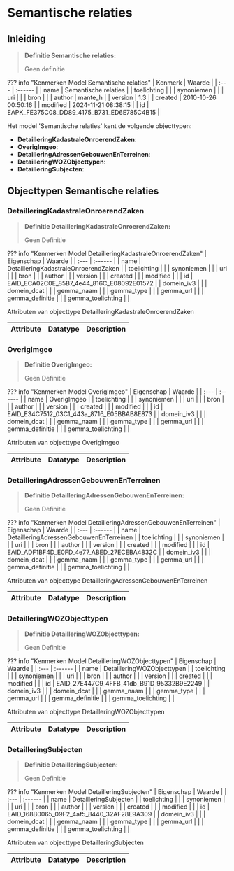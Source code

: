 # Semantische relaties
## Inleiding
> **Definitie Semantische relaties:** 
>
> Geen definitie

??? info "Kenmerken Model Semantische relaties"
    | Kenmerk | Waarde |
    | :--- | :------ |
    | name | Semantische relaties |
    | toelichting |  |
    | synoniemen |  |
    | uri |  |
    | bron |  |
    | author | mante_h |
    | version | 1.3 |
    | created | 2010-10-26 00:50:16 |
    | modified | 2024-11-21 08:38:15 |
    | id | EAPK_FE375C08_DD89_4175_B731_ED6E785C4B15 |
    

Het model 'Semantische relaties' kent de volgende objecttypen:

* **DetailleringKadastraleOnroerendZaken**: <Geen Definities>
* **OverigImgeo**: <Geen Definities>
* **DetailleringAdressenGebouwenEnTerreinen**: <Geen Definities>
* **DetailleringWOZObjecttypen**: <Geen Definities>
* **DetailleringSubjecten**: <Geen Definities>


## Objecttypen Semantische relaties


### DetailleringKadastraleOnroerendZaken
> **Definitie DetailleringKadastraleOnroerendZaken:** 
>
> Geen Definitie

??? info "Kenmerken Model DetailleringKadastraleOnroerendZaken"
    | Eigenschap | Waarde |
    | :--- | :------ |
    | name | DetailleringKadastraleOnroerendZaken |
    | toelichting |  |
    | synoniemen |  |
    | uri |  |
    | bron |  |
    | author |  |
    | version |  |
    | created |  |
    | modified |  |
    | id | EAID_ECA02C0E_85B7_4e44_816C_E08092E01572 |
    | domein_iv3 |  |
    | domein_dcat |  |
    | gemma_naam |  |
    | gemma_type |  |
    | gemma_url |  |
    | gemma_definitie |  |
    | gemma_toelichting |  |
    

Attributen van objecttype DetailleringKadastraleOnroerendZaken

| Attribute | Datatype | Description |
| :--- | :--- | :--- |



### OverigImgeo
> **Definitie OverigImgeo:** 
>
> Geen Definitie

??? info "Kenmerken Model OverigImgeo"
    | Eigenschap | Waarde |
    | :--- | :------ |
    | name | OverigImgeo |
    | toelichting |  |
    | synoniemen |  |
    | uri |  |
    | bron |  |
    | author |  |
    | version |  |
    | created |  |
    | modified |  |
    | id | EAID_E34C7512_03C1_443a_8716_E05BBAB8E873 |
    | domein_iv3 |  |
    | domein_dcat |  |
    | gemma_naam |  |
    | gemma_type |  |
    | gemma_url |  |
    | gemma_definitie |  |
    | gemma_toelichting |  |
    

Attributen van objecttype OverigImgeo

| Attribute | Datatype | Description |
| :--- | :--- | :--- |



### DetailleringAdressenGebouwenEnTerreinen
> **Definitie DetailleringAdressenGebouwenEnTerreinen:** 
>
> Geen Definitie

??? info "Kenmerken Model DetailleringAdressenGebouwenEnTerreinen"
    | Eigenschap | Waarde |
    | :--- | :------ |
    | name | DetailleringAdressenGebouwenEnTerreinen |
    | toelichting |  |
    | synoniemen |  |
    | uri |  |
    | bron |  |
    | author |  |
    | version |  |
    | created |  |
    | modified |  |
    | id | EAID_ADF1BF4D_E0FD_4e77_ABED_27ECEBA4832C |
    | domein_iv3 |  |
    | domein_dcat |  |
    | gemma_naam |  |
    | gemma_type |  |
    | gemma_url |  |
    | gemma_definitie |  |
    | gemma_toelichting |  |
    

Attributen van objecttype DetailleringAdressenGebouwenEnTerreinen

| Attribute | Datatype | Description |
| :--- | :--- | :--- |



### DetailleringWOZObjecttypen
> **Definitie DetailleringWOZObjecttypen:** 
>
> Geen Definitie

??? info "Kenmerken Model DetailleringWOZObjecttypen"
    | Eigenschap | Waarde |
    | :--- | :------ |
    | name | DetailleringWOZObjecttypen |
    | toelichting |  |
    | synoniemen |  |
    | uri |  |
    | bron |  |
    | author |  |
    | version |  |
    | created |  |
    | modified |  |
    | id | EAID_27E447C9_4FFB_41db_B91D_95332B9E2249 |
    | domein_iv3 |  |
    | domein_dcat |  |
    | gemma_naam |  |
    | gemma_type |  |
    | gemma_url |  |
    | gemma_definitie |  |
    | gemma_toelichting |  |
    

Attributen van objecttype DetailleringWOZObjecttypen

| Attribute | Datatype | Description |
| :--- | :--- | :--- |



### DetailleringSubjecten
> **Definitie DetailleringSubjecten:** 
>
> Geen Definitie

??? info "Kenmerken Model DetailleringSubjecten"
    | Eigenschap | Waarde |
    | :--- | :------ |
    | name | DetailleringSubjecten |
    | toelichting |  |
    | synoniemen |  |
    | uri |  |
    | bron |  |
    | author |  |
    | version |  |
    | created |  |
    | modified |  |
    | id | EAID_168B0065_09F2_4af5_8440_32AF28E9A309 |
    | domein_iv3 |  |
    | domein_dcat |  |
    | gemma_naam |  |
    | gemma_type |  |
    | gemma_url |  |
    | gemma_definitie |  |
    | gemma_toelichting |  |
    

Attributen van objecttype DetailleringSubjecten

| Attribute | Datatype | Description |
| :--- | :--- | :--- |





